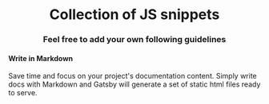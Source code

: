 <h1 style="text-align: center;">Collection of JS snippets </h1>
<h3 style="text-align: center;"> Feel free to add your own following guidelines </h3>


#### Write in Markdown

Save time and focus on your project's documentation content. Simply write docs with Markdown and Gatsby will generate a set of static html files ready to serve.

